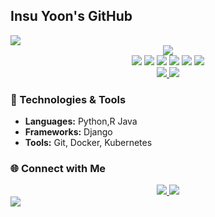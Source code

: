 ## Insu Yoon's GitHub
<img src="https://capsule-render.vercel.app/api?type=waving&color=0:5D5D81,100:8F8FA8&height=150&section=header" />

<div align="center">
	<a href="https://github.com/yooninsu/github-readme-stats">
		<img src="https://github-readme-stats.vercel.app/api/top-langs/?username=yooninsu&layout=compact&theme=radical" />
	</a>
</div>

<div align="center">
	<img src="https://img.shields.io/badge/Java-007396?style=for-the-badge&logo=Java&logoColor=white" />
	<img src="https://img.shields.io/badge/Python-3776AB?style=for-the-badge&logo=Python&logoColor=white" />
	<img src="https://img.shields.io/badge/Django-092E20?style=for-the-badge&logo=Django&logoColor=white" />
 	<img src="https://img.shields.io/badge/Git-F05032?style=flat&logo=Git&logoColor=white" />
    	<img src="https://img.shields.io/badge/Docker-2496ED?style=flat&logo=Docker&logoColor=white" />
   	<img src="https://img.shields.io/badge/Kubernetes-326CE5?style=flat&logo=Kubernetes&logoColor=white" /></div>

<div align="center">
	<a href="https://github.com/yooninsu/github-readme-stats">
		<img src="https://github-readme-stats.vercel.app/api?username=yooninsu&show_icons=true&theme=radical" />
	</a>
	<a href="https://github.com/yooninsu/github-readme-activity-graph">
		<img src="https://activity-graph.herokuapp.com/graph?username=yooninsu&theme=radical" />
	</a>
</div>

### 🔧 Technologies & Tools
- **Languages:** Python,R Java
- **Frameworks:** Django
- **Tools:** Git, Docker, Kubernetes


### 🌐 Connect with Me
<div align="center">
	<a href="https://www.linkedin.com/in/yooninsu">
		<img src="https://img.shields.io/badge/LinkedIn-0077B5?style=for-the-badge&logo=LinkedIn&logoColor=white" />
	</a>
	<a href="https://twitter.com/yooninsu">
		<img src="https://img.shields.io/badge/Twitter-1DA1F2?style=for-the-badge&logo=Twitter&logoColor=white" />
	</a>
</div>

<!--
**yooninsu/yooninsu** is a ✨ _special_ ✨ repository because its `README.md` (this file) appears on your GitHub profile.

Here are some ideas to get you started:

- 🔭 I’m currently working on ...
- 🌱 I’m currently learning ...
- 👯 I’m looking to collaborate on ...
- 🤔 I’m looking for help with ...
- 💬 Ask me about ...
- 📫 How to reach me: ...
- 😄 Pronouns: ...
- ⚡ Fun fact: ...
-->

<img src="https://capsule-render.vercel.app/api?type=waving&color=0:5D5D81,100:8F8FA8&height=150&section=footer" />
